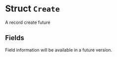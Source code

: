 # Struct `Create`

A record create future

## Fields

Field information will be available in a future version.

